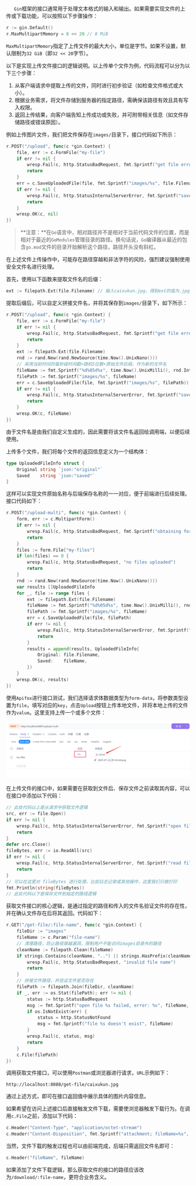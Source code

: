 `	Gin`框架的接口通常用于处理文本格式的输入和输出。如果需要实现文件的上传或下载功能，可以按照以下步骤操作：

```go
r := gin.Default()
r.MaxMultipartMemory = 8 << 20 // 8 MiB
```

`MaxMultipartMemory`指定了上传文件的最大大小，单位是字节。如果不设置，默认限制为`32 GiB`（即`32 << 20`字节）。

以下是实现上传文件接口的逻辑说明。以上传单个文件为例，代码流程可以分为以下三个步骤：

1. 从客户端请求中提取上传的文件，同时进行初步验证（如检查文件格式或大小）。
2. 根据业务需求，将文件存储到服务器的指定路径，需确保该路径有效且具有写入权限。
3. 返回上传结果，向客户端告知上传成功或失败，并可附带相关信息（如文件存储路径或错误原因）。

例如上传图片文件，我们把文件保存在`images/`目录下，接口代码如下所示：

```go
r.POST("/upload", func(c *gin.Context) {
    file, err := c.FormFile("my-file")
    if err != nil {
        wresp.Fail(c, http.StatusBadRequest, fmt.Sprintf("get file error: %v", err))
        return
    }
    err = c.SaveUploadedFile(file, fmt.Sprintf("images/%s", file.Filename))
    if err != nil {
        wresp.Fail(c, http.StatusInternalServerError, fmt.Sprintf("save file error: %v", err))
        return
    }
    wresp.OK(c, nil)
})
```

> **注意：**在`Go`语言中，相对路径并不是相对于当前代码文件的位置，而是相对于最近的`GoModules`管理目录的路径。换句话说，`Go`编译器从最近的包含`go.mod`文件的目录开始解析这个路径，路径开头没有斜杠。

在上述文件上传操作中，可能存在路径穿越和非法字符的风险，强烈建议强制使用安全文件名进行处理。

首先，使用以下函数来提取文件名的后缀：

```go
ext := filepath.Ext(file.Filename) // 输入caixukun.jpg，得到ext的值为.jpg
```

提取后缀后，可以自定义拼接文件名，并将其保存到`images/`目录下，如下所示：

```go
r.POST("/upload", func(c *gin.Context) {
	file, err := c.FormFile("my-file")
	if err != nil {
		wresp.Fail(c, http.StatusBadRequest, fmt.Sprintf("get file error: %v", err))
		return
	}
	ext := filepath.Ext(file.Filename)
	rnd := rand.New(rand.NewSource(time.Now().UnixNano()))
    // 采用当前时间的毫秒级时间戳+随机5位数+原始文件后缀，作为新的文件名
	fileName := fmt.Sprintf("%d%05d%s", time.Now().UnixMilli(), rnd.Intn(100000), ext)
	filePath := fmt.Sprintf("images/%s", fileName)
	err = c.SaveUploadedFile(file, fmt.Sprintf("images/%s", filePath))
	if err != nil {
		wresp.Fail(c, http.StatusInternalServerError, fmt.Sprintf("save file error: %v", err))
		return
	}
	wresp.OK(c, fileName)
})
```

由于文件名是由我们自定义生成的，因此需要将该文件名返回给调用端，以便后续使用。

上传多个文件，我们将每个文件的返回信息定义为一个结构体：

```go
type UploadedFileInfo struct {
	Original string `json:"original"`
	Saved    string `json:"saved"`
}
```

这样可以实现文件原始名称与后端保存名称的一一对应，便于前端进行后续处理。接口代码如下：

```go
r.POST("/upload-multi", func(c *gin.Context) {
    form, err := c.MultipartForm()
    if err != nil {
        wresp.Fail(c, http.StatusBadRequest, fmt.Sprintf("obtaining form error: %v", err))
        return
    }
    files := form.File["my-files"]
    if len(files) == 0 {
        wresp.Fail(c, http.StatusBadRequest, "no files uploaded")
        return
    }
    rnd := rand.New(rand.NewSource(time.Now().UnixNano()))
	var results []UploadedFileInfo
	for _, file := range files {
		ext := filepath.Ext(file.Filename)
		fileName := fmt.Sprintf("%d%05d%s", time.Now().UnixMilli(), rnd.Intn(100000), ext)
		filePath := fmt.Sprintf("images/%s", fileName)
		err = c.SaveUploadedFile(file, filePath)
		if err != nil {
			wresp.Fail(c, http.StatusInternalServerError, fmt.Sprintf("save file error: %v", err))
			return
		}
		results = append(results, UploadedFileInfo{
			Original: file.Filename,
			Saved:    fileName,
		})
	}
	wresp.OK(c, results)
})
```

使用`Apifox`进行接口测试，我们选择请求体数据类型为`form-data`，将参数类型设置为`file`，填写对应的`key`，点击`Upload`按钮上传本地文件，并将本地上传的文件作为`value`。这里支持上传一个或多个文件：

<img src="image/image-20250722094446089.png" alt="image-20250722094446089" style="zoom:60%;" />

在上传文件的接口中，如果需要在获取到文件后、保存文件之前读取其内容，可以在接口中添加以下代码：

```go
// 此处代码以上是从请求中获取文件逻辑
src, err := file.Open()
if err != nil {
    wresp.Fail(c, http.StatusInternalServerError, fmt.Sprintf("open file error: %v", err))
	return
}
defer src.Close()
fileBytes, err := io.ReadAll(src)
if err != nil {
    wresp.Fail(c, http.StatusInternalServerError, fmt.Sprintf("read file error: %v", err))
	return
}
// 可以在这里对 fileBytes 进行处理，比如日志记录或其他操作，这里我们只做打印
fmt.Println(string(fileBytes))
// 此处代码以下是保存文件到指定的路径逻辑
```

获取文件接口的核心逻辑，是通过指定的路径和传入的文件名验证文件的存在性，并在确认文件存在后将其返回。代码如下：
```go
r.GET("/get-file/:file-name", func(c *gin.Context) {
	fileDir := "images"
	fileName := c.Param("file-name")
    // 清理路径，防止路径穿越漏洞，限制用户不能访问images目录外的路径
	cleanName := filepath.Clean(fileName)
	if strings.Contains(cleanName, "..") || strings.HasPrefix(cleanName, "/") {
		wresp.Fail(c, http.StatusBadRequest, "invalid file name")
		return
	}
    // 拼接文件路径，并验证文件是否存在
	filePath := filepath.Join(fileDir, cleanName)
	if _, err := os.Stat(filePath); err != nil {
		status := http.StatusBadRequest
		msg := fmt.Sprintf("open file %s failed, error: %v", fileName, err)
		if os.IsNotExist(err) {
			status = http.StatusNotFound
			msg = fmt.Sprintf("file %s doesn't exist", fileName)
		}
		wresp.Fail(c, status, msg)
		return
	}
	c.File(filePath)
})
```

调用获取文件接口，可以使用`Postman`或浏览器进行请求，`URL`示例如下：

```http
http://localhost:8080/get-file/caixukun.jpg
```

通过上述方式，即可在接口返回值中展示具体的图片内容信息。

如果希望在访问上述接口后直接触发文件下载，需要使浏览器触发下载行为。在调用`c.File`之前，添加以下代码：

```go
c.Header("Content-Type", "application/octet-stream")
c.Header("Content-Disposition", fmt.Sprintf("attachment; fileName=%s", fileName))
```

当然，文件下载的触发过程也可以由前端完成，后端只需返回文件名即可：

```go
c.Header("fileName", fileName)
```

如果添加了文件下载逻辑，那么获取文件的接口的路径应该改为`/download/:file-name`，更符合业务含义。